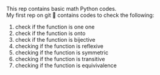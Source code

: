 This rep contains basic math Python codes.</br>
My first rep on git 🥳
contains codes to check the following:
  1. check if the function is one one
  2. check if the function is onto
  3. check if the function is bijective
  4. checking if the function is reflexive
  5. checking if the function is symmetric
  6. checking if the function is transitive
  7. checking if the function is equivivalence

